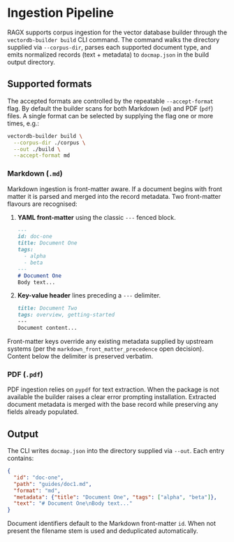 # Ingestion Pipeline

RAGX supports corpus ingestion for the vector database builder through the
`vectordb-builder build` CLI command. The command walks the directory supplied
via `--corpus-dir`, parses each supported document type, and emits normalized
records (text + metadata) to `docmap.json` in the build output directory.

## Supported formats

The accepted formats are controlled by the repeatable `--accept-format` flag.
By default the builder scans for both Markdown (`md`) and PDF (`pdf`) files. A
single format can be selected by supplying the flag one or more times, e.g.:

```bash
vectordb-builder build \
  --corpus-dir ./corpus \
  --out ./build \
  --accept-format md
```

### Markdown (`.md`)

Markdown ingestion is front-matter aware. If a document begins with front
matter it is parsed and merged into the record metadata. Two front-matter
flavours are recognised:

1. **YAML front-matter** using the classic `---` fenced block.

   ```markdown
   ---
   id: doc-one
   title: Document One
   tags:
     - alpha
     - beta
   ---
   # Document One
   Body text...
   ```

2. **Key-value header** lines preceding a `---` delimiter.

   ```markdown
   title: Document Two
   tags: overview, getting-started
   ---
   Document content...
   ```

Front-matter keys override any existing metadata supplied by upstream systems
(per the `markdown_front_matter_precedence` open decision). Content below the
delimiter is preserved verbatim.

### PDF (`.pdf`)

PDF ingestion relies on `pypdf` for text extraction. When the package is not
available the builder raises a clear error prompting installation. Extracted
document metadata is merged with the base record while preserving any fields
already populated.

## Output

The CLI writes `docmap.json` into the directory supplied via `--out`. Each
entry contains:

```json
{
  "id": "doc-one",
  "path": "guides/doc1.md",
  "format": "md",
  "metadata": {"title": "Document One", "tags": ["alpha", "beta"]},
  "text": "# Document One\nBody text..."
}
```

Document identifiers default to the Markdown front-matter `id`. When not
present the filename stem is used and deduplicated automatically.
